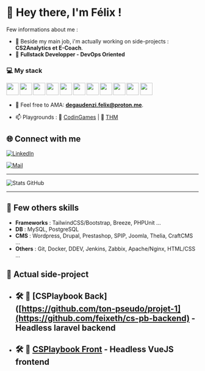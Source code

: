 # 👋 Hey there, I'm Félix !

Few informations about me :
- 🔭 Beside my main job, i'm actually working on side-projects : **CS2Analytics et E-Coach**.
- 🌱 **Fullstack Developper - DevOps Oriented**

### :computer: My stack

<img align="left" src="https://cdn.jsdelivr.net/gh/devicons/devicon@latest/icons/php/php-original.svg" width="32px" height="32px"/>

<img align="left" src="https://cdn.jsdelivr.net/gh/devicons/devicon@latest/icons/javascript/javascript-original.svg" width="32px" height="32px"/>

<img align="left" src="https://cdn.jsdelivr.net/gh/devicons/devicon@latest/icons/laravel/laravel-original.svg" width="32px" height="32px"/>

<img align="left" src="https://cdn.jsdelivr.net/gh/devicons/devicon@latest/icons/vuejs/vuejs-original.svg" width="32px" height="32px"/>

<img align="left" src="https://cdn.jsdelivr.net/gh/devicons/devicon@latest/icons/gitlab/gitlab-original.svg" width="32px" height="32px"/>

<img align="left" src="https://cdn.jsdelivr.net/gh/devicons/devicon@latest/icons/docker/docker-original.svg" width="32px" height="32px"/>

<img align="left" src="https://cdn.jsdelivr.net/gh/devicons/devicon@latest/icons/jenkins/jenkins-original.svg" width="32px" height="32px"/>

<img align="left" src="https://cdn.jsdelivr.net/gh/devicons/devicon@latest/icons/vscode/vscode-original.svg" width="32px" height="32px"/>

<img align="left" src="https://cdn.jsdelivr.net/gh/devicons/devicon@latest/icons/mysql/mysql-original-wordmark.svg" width="32px" height="32px"/><img src="https://cdn.jsdelivr.net/gh/devicons/devicon@latest/icons/nginx/nginx-original.svg" width="32px" height="32px"/> <img src="https://cdn.jsdelivr.net/gh/devicons/devicon@latest/icons/apache/apache-original.svg" width="32px" height="32px"/>

- 💬 Feel free to AMA: **[degaudenzi.felix@proton.me](mailto:degaudenzi.felix@proton.me)**.

- 📫 Playgrounds : 🚀 [CodinGames](https://twitter.com/ton-twitter)  | 🚀 [THM](https://tryhackme.com/p/FelixDeg)


## 🌐 Connect with me

[![LinkedIn](https://img.shields.io/badge/Felix%20Degaudenzi-0e76a8?style=for-the-badge&logo=linkedin)](https://www.linkedin.com/in/felix-de-gaudenzi/)

[![Mail](https://img.shields.io/badge/any-Contact%20Me-grey?style=for-the-badge&logo=mail.ru&label=%20)](mailto:degaudenzi.felix@proton.me)


---

![Stats GitHub](https://github-readme-stats.vercel.app/api?username=feixeth&show_icons=true&theme=dark)

---

## 🔧 Few others skills  
- **Frameworks** : TailwindCSS/Bootstrap, Breeze, PHPUnit ...  
- **DB** : MySQL, PostgreSQL
- **CMS** : Wordpress, Drupal, Prestashop, SPIP, Joomla, Thelia, CraftCMS ...
- **Others** : Git, Docker, DDEV, Jenkins, Zabbix, Apache/Nginx, HTML/CSS ...

## 📂 Actual side-project  
- ## 🛠️ 🔹 [CSPlaybook Back]([https://github.com/ton-pseudo/projet-1](https://github.com/feixeth/cs-pb-backend) - Headless laravel backend

- ## 🛠️ 🔹  [CSPlaybook Front](https://github.com/feixeth/cs-pb-front) - Headless VueJS frontend


